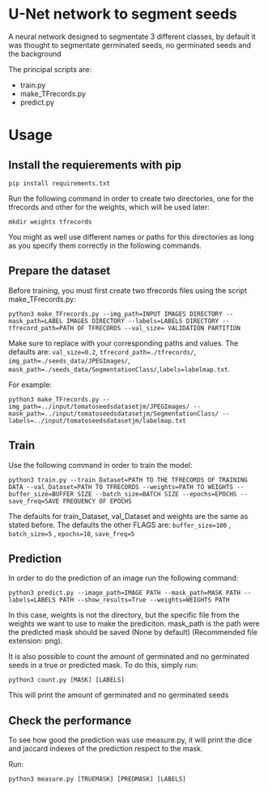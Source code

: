 # U-Net network to segment seeds

A neural network designed to segmentate 3 different classes, by default it was
thought to segmentate germinated seeds, no germinated seeds and the background

The principal scripts are:
* train.py
* make\_TFrecords.py
* predict.py

# Usage

## Install the requierements with pip

```shell
pip install requirements.txt
```

Run the following command in order to create two directories, one for the tfrecords and other for the weights, which will be used later:

```shell
mkdir weights tfrecords
```

You might as well use different names or paths for this directories as long as you specify them correctly in the following commands.

## Prepare the dataset

Before training, you must first create two tfrecords files using the script make_TFrecords.py:

```shell
python3 make_TFrecords.py --img_path=INPUT IMAGES DIRECTORY --mask_path=LABEL IMAGES DIRECTORY --labels=LABELS DIRECTORY --tfrecord_path=PATH OF TFRECORDS --val_size= VALIDATION PARTITION
```

Make sure to replace with your corresponding paths and values. The defaults are: `val_size=0.2`, `tfrecord_path=./tfrecords/`, `img_path=./seeds_data/JPEGImages/`, `mask_path=./seeds_data/SegmentationClass/`,`labels=labelmap.txt`.

For example:

```shell
python3 make_TFrecords.py --img_path=../input/tomatoseedsdatasetjm/JPEGImages/ --mask_path=../input/tomatoseedsdatasetjm/SegmentationClass/ --labels=../input/tomatoseedsdatasetjm/labelmap.txt
```
## Train

Use the following command in order to train the model:

```shell
python3 train.py --train_Dataset=PATH TO THE TFRECORDS OF TRAINING DATA --val_Dataset=PATH TO TFRECORDS --weights=PATH TO WEIGHTS --buffer_size=BUFFER SIZE --batch_size=BATCH SIZE --epochs=EPOCHS --save_freq=SAVE FREQUENCY OF EPOCHS
```

The defaults for train_Dataset, val_Dataset and weights are the same as stated before. The defaults the other FLAGS are: `buffer_size=100` , `batch_size=5` , `epochs=10`, `save_freq=5`

## Prediction

In order to do the prediction of an image run the following command:

```shell
python3 predict.py --image_path=IMAGE PATH --mask_path=MASK PATH --labels=LABELS PATH --show_results=True --weights=WEIGHTS PATH
```
In this case, weights is not the directory, but the specific file from the weights we want to use to make the prediciton. mask_path is the path were the predicted mask should be saved (None by default) (Recommended file extension: png).

It is also possible to count the amount of germinated and no germinated seeds in a true or predicted mask. To do this, simply run:

```shell
python3 count.py [MASK] [LABELS]
```
This will print the amount of germinated and no germinated seeds

## Check the performance
To see how good the prediction was use measure.py, it will print the dice and
jaccard indexes of the prediction respect to the mask.

Run:

```shell
python3 measure.py [TRUEMASK] [PREDMASK] [LABELS]
```

